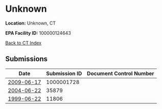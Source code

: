 # Unknown

**Location:** Unknown, CT

**EPA Facility ID:** 100000124643

[Back to CT Index](../../index.md)

## Submissions

| Date | Submission ID | Document Control Number |
|------|--------------|-------------------------|
| [2009-06-17](submissions/1000001728.md) | 1000001728 |  |
| [2004-06-22](submissions/35879.md) | 35879 |  |
| [1999-06-22](submissions/11806.md) | 11806 |  |
